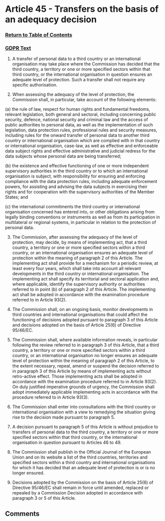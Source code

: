 # Article 45 - Transfers on the basis of an adequacy decision

### [Return to Table of Contents](https://github.com/mitmedialab/Consent-HackDay/blob/master/Legal/GDPR%20Markdown/1.%20Table%20of%20Contents.md)

### [GDPR Text](https://eur-lex.europa.eu/legal-content/EN/TXT/HTML/?uri=CELEX:32016R0679&from=EN#d1e4244-1-1)


1.   A transfer of personal data to a third country or an international organisation may take place where the Commission has decided that the third country, a territory or one or more specified sectors within that third country, or the international organisation in question ensures an adequate level of protection. Such a transfer shall not require any specific authorisation.

2.   When assessing the adequacy of the level of protection, the Commission shall, in particular, take account of the following elements:

(a)
the rule of law, respect for human rights and fundamental freedoms, relevant legislation, both general and sectoral, including concerning public security, defence, national security and criminal law and the access of public authorities to personal data, as well as the implementation of such legislation, data protection rules, professional rules and security measures, including rules for the onward transfer of personal data to another third country or international organisation which are complied with in that country or international organisation, case-law, as well as effective and enforceable data subject rights and effective administrative and judicial redress for the data subjects whose personal data are being transferred;

(b)
the existence and effective functioning of one or more independent supervisory authorities in the third country or to which an international organisation is subject, with responsibility for ensuring and enforcing compliance with the data protection rules, including adequate enforcement powers, for assisting and advising the data subjects in exercising their rights and for cooperation with the supervisory authorities of the Member States; and

(c)
the international commitments the third country or international organisation concerned has entered into, or other obligations arising from legally binding conventions or instruments as well as from its participation in multilateral or regional systems, in particular in relation to the protection of personal data.

3.   The Commission, after assessing the adequacy of the level of protection, may decide, by means of implementing act, that a third country, a territory or one or more specified sectors within a third country, or an international organisation ensures an adequate level of protection within the meaning of paragraph 2 of this Article. The implementing act shall provide for a mechanism for a periodic review, at least every four years, which shall take into account all relevant developments in the third country or international organisation. The implementing act shall specify its territorial and sectoral application and, where applicable, identify the supervisory authority or authorities referred to in point (b) of paragraph 2 of this Article. The implementing act shall be adopted in accordance with the examination procedure referred to in Article 93(2).

4.   The Commission shall, on an ongoing basis, monitor developments in third countries and international organisations that could affect the functioning of decisions adopted pursuant to paragraph 3 of this Article and decisions adopted on the basis of Article 25(6) of Directive 95/46/EC.

5.   The Commission shall, where available information reveals, in particular following the review referred to in paragraph 3 of this Article, that a third country, a territory or one or more specified sectors within a third country, or an international organisation no longer ensures an adequate level of protection within the meaning of paragraph 2 of this Article, to the extent necessary, repeal, amend or suspend the decision referred to in paragraph 3 of this Article by means of implementing acts without retro-active effect. Those implementing acts shall be adopted in accordance with the examination procedure referred to in Article 93(2).
On duly justified imperative grounds of urgency, the Commission shall adopt immediately applicable implementing acts in accordance with the procedure referred to in Article 93(3).

6.   The Commission shall enter into consultations with the third country or international organisation with a view to remedying the situation giving rise to the decision made pursuant to paragraph 5.

7.   A decision pursuant to paragraph 5 of this Article is without prejudice to transfers of personal data to the third country, a territory or one or more specified sectors within that third country, or the international organisation in question pursuant to Articles 46 to 49.

8.   The Commission shall publish in the Official Journal of the European Union and on its website a list of the third countries, territories and specified sectors within a third country and international organisations for which it has decided that an adequate level of protection is or is no longer ensured.

9.   Decisions adopted by the Commission on the basis of Article 25(6) of Directive 95/46/EC shall remain in force until amended, replaced or repealed by a Commission Decision adopted in accordance with paragraph 3 or 5 of this Article.


## Comments
